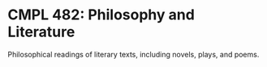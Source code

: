 # CMPL 482: Philosophy and Literature

Philosophical readings of literary texts, including novels, plays, and poems.